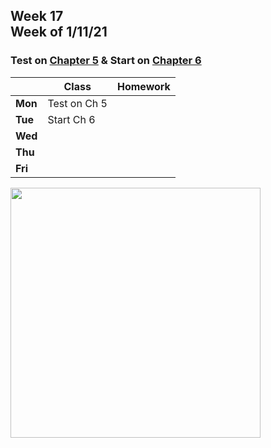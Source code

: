 <meta http-equiv="refresh" content="300"/>

## Week 17<br>Week of 1/11/21

### Test on [Chapter 5](/ap/curriculum/5) & Start on [Chapter 6](/ap/curriculum/6) 

|         | Class | Homework |
| ------- | ----- | -------- |
| **Mon** | Test on Ch 5 |   |
| **Tue** | Start Ch 6 |     |
| **Wed** |       |          |
| **Thu** |       |          |
| **Fri** |       |          |

<img src="" alt="" height="400">
